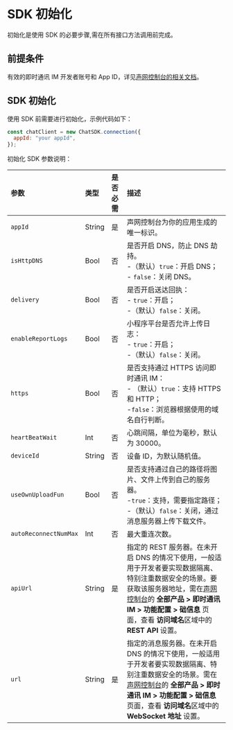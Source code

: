 # SDK 初始化

初始化是使用 SDK 的必要步骤,需在所有接口方法调用前完成。

## 前提条件

有效的即时通讯 IM 开发者账号和 App ID，详见[声网控制台的相关文档](enable_im.html)。

## SDK 初始化

使用 SDK 前需要进行初始化，示例代码如下：

```javascript
const chatClient = new ChatSDK.connection({
  appId: "your appId",
});
```

初始化 SDK 参数说明：

| 参数                  | 类型   | 是否必需 | 描述                                                                                                                                                                                                                                                                                    |
| :-------------------- | :----- | :------- | :-------------------------------------------------------------------------------------------------------------------------------------------------------------------------------------------------------------------------------------------------------------------------------------- |
| `appId`               | String | 是       | 声网控制台为你的应用生成的唯一标识。                                                                                                                                                                                                                                                    |
| `isHttpDNS`           | Bool   | 否       | 是否开启 DNS，防止 DNS 劫持。<br/> -（默认）`true`：开启 DNS；<br/> - `false`：关闭 DNS。                                                                                                                                                                                               |
| `delivery`            | Bool   | 否       | 是否开启送达回执：<br/> - `true`：开启；<br/> -（默认）`false`：关闭。                                                                                                                                                                                                                  |
| `enableReportLogs`    | Bool   | 否       | 小程序平台是否允许上传日志：<br/> - `true`：开启；<br/> -（默认）`false`：关闭。                                                                                                                                                                                                        |
| `https`               | Bool   | 否       | 是否支持通过 HTTPS 访问即时通讯 IM：<br/> - （默认）`true`：支持 HTTPS 和 HTTP；<br/> -`false`：浏览器根据使用的域名自行判断。                                                                                                                                                          |
| `heartBeatWait`       | Int    | 否       | 心跳间隔，单位为毫秒，默认为 30000。                                                                                                                                                                                                                                                    |
| `deviceId`            | String | 否       | 设备 ID，为默认随机值。                                                                                                                                                                                                                                                                 |
| `useOwnUploadFun`     | Bool   | 否       | 是否支持通过自己的路径将图片、文件上传到自己的服务器。<br/> -`true`：支持，需要指定路径；<br/> -（默认）`false`：关闭，通过消息服务器上传下载文件。                                                                                                                                     |
| `autoReconnectNumMax` | Int    | 否       | 最大重连次数。                                                                                                                                                                                                                                                                          |
| `apiUrl`              | String | 是       | 指定的 REST 服务器。在未开启 DNS 的情况下使用，一般适用于开发者要实现数据隔离、特别注重数据安全的场景。要获取该服务器地址，需在[声网控制台](https://console.shengwang.cn/overview)的 **全部产品 > 即时通讯 IM > 功能配置 > 础信息** 页面，查看 **访问域名**区域中的 **REST API** 设置。 |
| `url`                 | String | 是       | 指定的消息服务器。在未开启 DNS 的情况下使用，一般适用于开发者要实现数据隔离、特别注重数据安全的场景。需在[声网控制台](https://console.shengwang.cn/overview)的 **全部产品 > 即时通讯 IM > 功能配置 > 础信息** 页面，查看 **访问域名**区域中的 **WebSocket 地址** 设置。                 |
